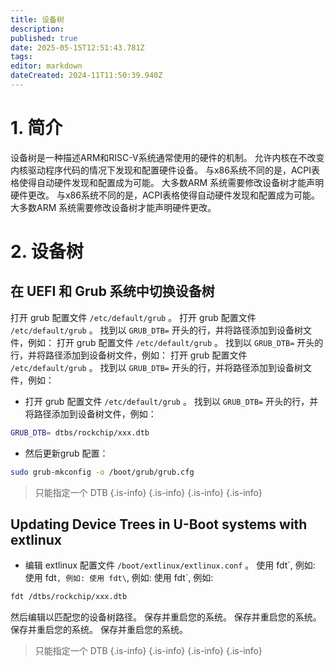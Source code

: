 ```yaml
---
title: 设备树
description:
published: true
date: 2025-05-15T12:51:43.781Z
tags:
editor: markdown
dateCreated: 2024-11T11:50:39.940Z
---
```


# 1. 简介

设备树是一种描述ARM和RISC-V系统通常使用的硬件的机制。 允许内核在不改变内核驱动程序代码的情况下发现和配置硬件设备。
与x86系统不同的是，ACPI表格使得自动硬件发现和配置成为可能。 大多数ARM 系统需要修改设备树才能声明硬件更改。
与x86系统不同的是，ACPI表格使得自动硬件发现和配置成为可能。 大多数ARM 系统需要修改设备树才能声明硬件更改。

# 2. 设备树

## 在 UEFI 和 Grub 系统中切换设备树

打开 grub 配置文件 `/etc/default/grub` 。
打开 grub 配置文件 `/etc/default/grub` 。
找到以 `GRUB_DTB=` 开头的行，并将路径添加到设备树文件，例如：
打开 grub 配置文件 `/etc/default/grub` 。
找到以 `GRUB_DTB=` 开头的行，并将路径添加到设备树文件，例如：
打开 grub 配置文件 `/etc/default/grub` 。
找到以 `GRUB_DTB=` 开头的行，并将路径添加到设备树文件，例如：

- 打开 grub 配置文件 `/etc/default/grub` 。
  找到以 `GRUB_DTB=` 开头的行，并将路径添加到设备树文件，例如：

```bash
GRUB_DTB= dtbs/rockchip/xxx.dtb
```

- 然后更新grub 配置：

```bash
sudo grub-mkconfig -o /boot/grub/grub.cfg
```

> 只能指定一个 DTB
> {.is-info}
> {.is-info}
> {.is-info}
> {.is-info}

## Updating Device Trees in U-Boot systems with extlinux

- 编辑 extlinux 配置文件 `/boot/extlinux/extlinux.conf` 。 使用 fdt\`, 例如: 使用 fdt`, 例如: 使用 fdt\`, 例如: 使用 fdt`, 例如:

```bash
fdt /dtbs/rockchip/xxx.dtb
```

然后编辑以匹配您的设备树路径。 保存并重启您的系统。 保存并重启您的系统。 保存并重启您的系统。 保存并重启您的系统。

> 只能指定一个 DTB
> {.is-info}
> {.is-info}
> {.is-info}
> {.is-info}
